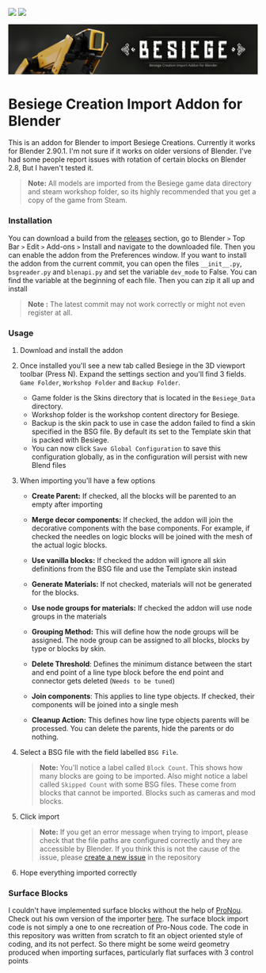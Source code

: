 ![](https://img.shields.io/badge/Code%20Quality-Okay-green) ![](https://img.shields.io/badge/Surface%20Blocks-Sorta%20Working-orange) 

<img src="readme.assets/thumbnail_skin_update_git.png" alt="thumbnail_skin_update_git" style="zoom: 67%;" />

# Besiege Creation Import Addon for Blender

This is an addon for Blender to import Besiege Creations. Currently it works for Blender 2.90.1. I'm not sure if it works on older versions of Blender. I've had some people report issues with rotation of certain blocks on Blender 2.8, But I haven't tested it.

> **Note:** All models are imported from the Besiege game data directory and steam workshop folder, so its highly recommended that you get a copy of the game from Steam. 



### Installation
You can download a build from the [releases](https://github.com/arkangel-dev/BesiegeCreationImporter/releases) section, go to Blender `>` Top Bar `>` Edit `>` Add-ons `>` Install and navigate to the downloaded file. Then you can enable the addon from the Preferences window. If you want to install the addon from the current commit, you can open the files `__init__.py`, `bsgreader.py` and `blenapi.py` and set the variable `dev_mode` to False. You can find the variable at the beginning of each file. Then you can zip it all up and install

> **Note :** The latest commit may not work correctly or might not even register at all. 



### Usage

1. Download and install the addon

2. Once installed you'll see a new tab called Besiege in the 3D viewport toolbar (Press N). Expand the settings section and you'll find 3 fields. `Game Folder`, `Workshop Folder` and `Backup Folder`.
   - Game folder is the Skins directory that is located in the `Besiege_Data` directory. 
   - Workshop folder is the workshop content directory for Besiege.
   - Backup is the skin pack to use in case the addon failed to find a skin specified in the BSG file. By default its set to the Template skin that is packed with Besiege.
   - You can now click `Save Global Configuration` to save this configuration globally, as in the configuration will persist with new Blend files
   
3. When importing you'll have a few options

   - **Create Parent:** If checked, all the blocks will be parented to an empty after importing
   - **Merge decor components:** If checked, the addon will join the decorative components with the base components. For example, if checked the needles on logic blocks will be joined with the mesh of the actual logic blocks.
   - **Use vanilla blocks:** If checked the addon will ignore all skin definitions from the BSG file and use the Template skin instead

   - **Generate Materials:** If not checked, materials will not be generated for the blocks. 
   - **Use node groups for materials:** If checked the addon will use node groups in the materials
   - **Grouping Method:** This will define how the node groups will be assigned. The node group can be assigned to all blocks, blocks by type or blocks by skin.
   - **Delete Threshold**: Defines the minimum distance between the start and end point of a line type block before the end point and connector gets deleted (`Needs to be tuned`)
   - **Join components**: This applies to line type objects. If checked, their components will be joined into a single mesh
   - **Cleanup Action:** This defines how line type objects parents will be processed. You can delete the parents, hide the parents or do nothing.

4. Select a BSG file with the field labelled `BSG File`.

   > **Note:**  You'll notice a label called `Block Count`. This shows how many blocks are going to be imported. Also might notice a label called `Skipped Count` with some BSG files. These come from blocks that cannot be imported. Blocks such as cameras and mod blocks.

5. Click import

   > **Note:** If you get an error message when trying to import, please check that the file paths are configured correctly and they are accessible by Blender. If you think this is not the cause of the issue, please [create a new issue](https://github.com/arkangel-dev/BesiegeCreationImporter/issues/new/choose) in the repository

6. Hope everything imported correctly



### Surface Blocks

I couldn't have implemented surface blocks without the help of [ProNou](https://github.com/Pro-Nou/). Check out his own version of the importer [here](https://github.com/Pro-Nou/BsgToOBJ). The surface block import code is not simply a one to one recreation of Pro-Nous code. The code in this repository was written from scratch to fit an object oriented style of coding, and its not perfect. So there might be some weird geometry produced when importing surfaces, particularly flat surfaces with 3 control points